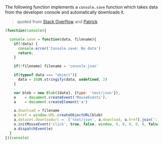 The following function implements a `console.save` function which takes data from the developer console and automatically downloads it.

> quoted from [Stack Overflow](http://stackoverflow.com/questions/11849562/how-to-save-the-output-of-a-console-logobject-to-a-file) and [Patrick](http://stackoverflow.com/users/960588/patrick)

```javascript
(function(console){

  console.save = function(data, filename){
    if(!data) {
      console.error('Console.save: No data')
      return;
    }

    if(!filename) filename = 'console.json'

    if(typeof data === "object"){
      data = JSON.stringify(data, undefined, 2)
    }

    var blob = new Blob([data], {type: 'text/json'}),
    e    = document.createEvent('MouseEvents'),
    a    = document.createElement('a')

    a.download = filename
    a.href = window.URL.createObjectURL(blob)
    a.dataset.downloadurl =  ['text/json', a.download, a.href].join(':')
    e.initMouseEvent('click', true, false, window, 0, 0, 0, 0, 0, false, false, false, false, 0, null)
    a.dispatchEvent(e)
  }
})(console)
```